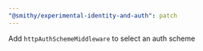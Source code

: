 ```yaml
---
"@smithy/experimental-identity-and-auth": patch
---
```


Add `httpAuthSchemeMiddleware` to select an auth scheme
